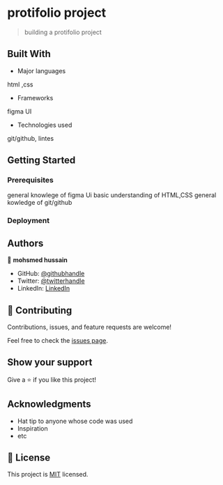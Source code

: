 

# protifolio project 



>building a protifolio project 



## Built With

- Major languages

html ,css

- Frameworks

figma UI

- Technologies used

git/github, lintes 


## Getting Started




### Prerequisites

general knowlege of figma Ui
basic understanding of HTML,CSS
general kowledge of git/github


### Deployment



## Authors

👤 **mohsmed hussain**

- GitHub: [@githubhandle](https://github.com/Moh9998)
- Twitter: [@twitterhandle](https://twitter.com/mohammed166098)
- LinkedIn: [LinkedIn](https://linkedin.com/in/mohammed)



## 🤝 Contributing

Contributions, issues, and feature requests are welcome!

Feel free to check the [issues page](../../issues/).

## Show your support

Give a ⭐️ if you like this project!

## Acknowledgments

- Hat tip to anyone whose code was used
- Inspiration
- etc

## 📝 License

This project is [MIT](./MIT.md) licensed.
